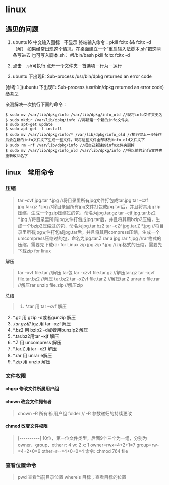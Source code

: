 # linux

## 遇见的问题
1. ubuntu16 中文输入图标　不显示
终端输入命令：pkill fcitx && fcitx -d（解）
如果经常出现这个情况，在桌面建立一个“重启输入法脚本.sh”把这两条写进去
也可写入脚本.sh：
#!/bin/bash
pkill fcitx
fcitx -d

2. 点击　.sh可执行
点开一个文件夹－首选项－行为－运行

3. ubuntu 下出现E: Sub-process /usr/bin/dpkg returned an error code

[参考１](ubuntu 下出现E: Sub-process /usr/bin/dpkg returned an error code)
[参考２](http://www.iteye.com/problems/60186)

亲测解决一次执行下面的命令：
```linux
$ sudo mv /var/lib/dpkg/info /var/lib/dpkg/info_old //现将info文件夹更名
$ sudo mkdir /var/lib/dpkg/info //再新建一个新的info文件夹
$ sudo apt-get update
$ sudo apt-get -f install
$ sudo mv /var/lib/dpkg/info/* /var/lib/dpkg/info_old //执行完上一步操作后会在新的info文件夹下生成一些文件，现将这些文件全部移到info_old文件夹下
$ sudo rm -rf /var/lib/dpkg/info //把自己新建的info文件夹删掉
$ sudo mv /var/lib/dpkg/info_old /var/lib/dpkg/info //把以前的info文件夹重新改回名字
```

## linux　常用命令

### 压缩

>tar –cvf jpg.tar *.jpg //将目录里所有jpg文件打包成tar.jpg
tar –czf jpg.tar.gz *.jpg   //将目录里所有jpg文件打包成jpg.tar后，并且将其用gzip压缩，生成一个gzip压缩过的包，命名为jpg.tar.gz
tar –cjf jpg.tar.bz2 *.jpg //将目录里所有jpg文件打包成jpg.tar后，并且将其用bzip2压缩，生成一个bzip2压缩过的包，命名为jpg.tar.bz2
tar –cZf jpg.tar.Z *.jpg   //将目录里所有jpg文件打包成jpg.tar后，并且将其用compress压缩，生成一个umcompress压缩过的包，命名为jpg.tar.Z
rar a jpg.rar *.jpg //rar格式的压缩，需要先下载rar for Linux
zip jpg.zip *.jpg //zip格式的压缩，需要先下载zip for linux


解压

>tar –xvf file.tar //解压 tar包
tar -xzvf file.tar.gz //解压tar.gz
tar -xjvf file.tar.bz2   //解压 tar.bz2
tar –xZvf file.tar.Z   //解压tar.Z
unrar e file.rar //解压rar
unzip file.zip //解压zip


总结

>1. *.tar 用 tar –xvf 解压
2. *.gz 用 gzip -d或者gunzip 解压
3. *.tar.gz和*.tgz 用 tar –xzf 解压
4. *.bz2 用 bzip2 -d或者用bunzip2 解压
5. *.tar.bz2用tar –xjf 解压
6. *.Z 用 uncompress 解压
7. *.tar.Z 用tar –xZf 解压
8. *.rar 用 unrar e解压
9. *.zip 用 unzip 解压

### 文件权限
#### chgrp 修改文件所属用户组


#### chown 改变文件拥有者
> chown -R 所有者:用户组 folder // -R 参数递归的持续更改

#### chmod 改变文件权限

> \[----------] 10位，第一位文件类型，后面9个三个为一组，分别为owner、group、other
r: 4
w: 2
x: 1
owner=rwx=4+2+1=7
group=rw-=4+2+0=6
other=r--=4+0+0=4
命令: chmod 764 file


### 查看位置命令
>   pwd 查看当前目录位置
    whereis 目标；查看目标的位置


###
